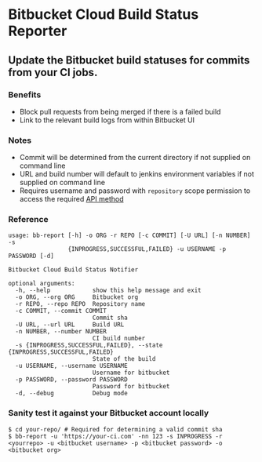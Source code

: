 # Bitbucket Cloud Build Status Reporter

## Update the Bitbucket  build statuses for commits from your CI jobs.

### Benefits
* Block pull requests from being merged if there is a failed build
* Link to the relevant build logs from within Bitbucket UI

### Notes
* Commit will be determined from the current directory if not supplied on command line
* URL and build number will default to jenkins environment variables if not supplied on command line
* Requires username and password with `repository` scope permission to access the required [API method](https://developer.atlassian.com/bitbucket/api/2/reference/resource/repositories/%7Busername%7D/%7Brepo_slug%7D/commit/%7Bnode%7D/statuses/build)

### Reference
```
usage: bb-report [-h] -o ORG -r REPO [-c COMMIT] [-U URL] [-n NUMBER] -s
                 {INPROGRESS,SUCCESSFUL,FAILED} -u USERNAME -p PASSWORD [-d]

Bitbucket Cloud Build Status Notifier

optional arguments:
  -h, --help            show this help message and exit
  -o ORG, --org ORG     Bitbucket org
  -r REPO, --repo REPO  Repository name
  -c COMMIT, --commit COMMIT
                        Commit sha
  -U URL, --url URL     Build URL
  -n NUMBER, --number NUMBER
                        CI build number
  -s {INPROGRESS,SUCCESSFUL,FAILED}, --state {INPROGRESS,SUCCESSFUL,FAILED}
                        State of the build
  -u USERNAME, --username USERNAME
                        Username for bitbucket
  -p PASSWORD, --password PASSWORD
                        Password for bitbucket
  -d, --debug           Debug mode
```

### Sanity test it against your Bitbucket account locally
```
$ cd your-repo/ # Required for determining a valid commit sha
$ bb-report -u 'https://your-ci.com' -nn 123 -s INPROGRESS -r <yourrepo> -u <bitbucket username> -p <bitbucket password> -o <bitbucket org>
```
